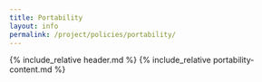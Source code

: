 ```yaml
---
title: Portability
layout: info
permalink: /project/policies/portability/
---
```


{% include_relative header.md %}
{% include_relative portability-content.md %}
